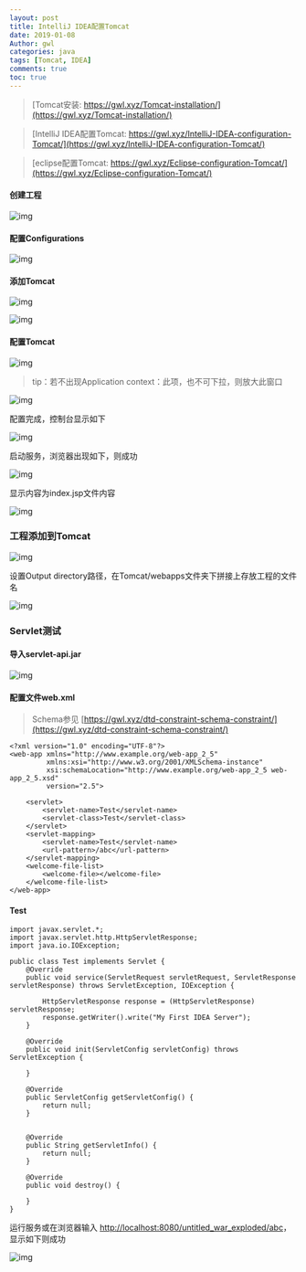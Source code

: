 ```yaml
---
layout: post
title: IntelliJ IDEA配置Tomcat
date: 2019-01-08
Author: gwl
categories: java
tags: [Tomcat, IDEA]
comments: true
toc: true
---
```


> [Tomcat安装: https://gwl.xyz/Tomcat-installation/](https://gwl.xyz/Tomcat-installation/)

> [IntelliJ IDEA配置Tomcat: https://gwl.xyz/IntelliJ-IDEA-configuration-Tomcat/](https://gwl.xyz/IntelliJ-IDEA-configuration-Tomcat/)

> [eclipse配置Tomcat: https://gwl.xyz/Eclipse-configuration-Tomcat/](https://gwl.xyz/Eclipse-configuration-Tomcat/)

#### 创建工程

![img](https://github.com/mouos/image-hosting-service/raw/master/images/2019-01-08-IntelliJ-IDEA-configuration-Tomcat-01.jpg)

#### 配置Configurations

![img](https://github.com/mouos/image-hosting-service/raw/master/images/2019-01-08-IntelliJ-IDEA-configuration-Tomcat-02.jpg)

#### 添加Tomcat

![img](https://github.com/mouos/image-hosting-service/raw/master/images/2019-01-08-IntelliJ-IDEA-configuration-Tomcat-03.jpg)

![img](https://github.com/mouos/image-hosting-service/raw/master/images/2019-01-08-IntelliJ-IDEA-configuration-Tomcat-04.jpg)

#### 配置Tomcat

![img](https://github.com/mouos/image-hosting-service/raw/master/images/2019-01-08-IntelliJ-IDEA-configuration-Tomcat-05.jpg)

> tip：若不出现Application context：此项，也不可下拉，则放大此窗口

![img](https://github.com/mouos/image-hosting-service/raw/master/images/2019-01-08-IntelliJ-IDEA-configuration-Tomcat-06.jpg)

配置完成，控制台显示如下

![img](https://github.com/mouos/image-hosting-service/raw/master/images/2019-01-08-IntelliJ-IDEA-configuration-Tomcat-07.jpg)

启动服务，浏览器出现如下，则成功

![img](https://github.com/mouos/image-hosting-service/raw/master/images/2019-01-08-IntelliJ-IDEA-configuration-Tomcat-08.jpg)

显示内容为index.jsp文件内容

![img](https://github.com/mouos/image-hosting-service/raw/master/images/2019-01-08-IntelliJ-IDEA-configuration-Tomcat-09.jpg)


### 工程添加到Tomcat

![img](https://github.com/mouos/image-hosting-service/raw/master/images/2019-01-08-IntelliJ-IDEA-configuration-Tomcat-10.jpg)

设置Output directory路径，在Tomcat/webapps文件夹下拼接上存放工程的文件名

![img](https://github.com/mouos/image-hosting-service/raw/master/images/2019-01-08-IntelliJ-IDEA-configuration-Tomcat-11.jpg)

### Servlet测试

#### 导入servlet-api.jar

![img](https://github.com/mouos/image-hosting-service/raw/master/images/2019-01-08-IntelliJ-IDEA-configuration-Tomcat-12.jpg)

#### 配置文件web.xml

> Schema参见 [https://gwl.xyz/dtd-constraint-schema-constraint/](https://gwl.xyz/dtd-constraint-schema-constraint/)

```
<?xml version="1.0" encoding="UTF-8"?>
<web-app xmlns="http://www.example.org/web-app_2_5"
         xmlns:xsi="http://www.w3.org/2001/XMLSchema-instance"
         xsi:schemaLocation="http://www.example.org/web-app_2_5 web-app_2_5.xsd"
         version="2.5">
    
    <servlet>
        <servlet-name>Test</servlet-name>
        <servlet-class>Test</servlet-class>
    </servlet>
    <servlet-mapping>
        <servlet-name>Test</servlet-name>
        <url-pattern>/abc</url-pattern>
    </servlet-mapping>
    <welcome-file-list>
        <welcome-file></welcome-file>
    </welcome-file-list>
</web-app>
```

#### Test

```
import javax.servlet.*;
import javax.servlet.http.HttpServletResponse;
import java.io.IOException;

public class Test implements Servlet {
    @Override
    public void service(ServletRequest servletRequest, ServletResponse servletResponse) throws ServletException, IOException {

        HttpServletResponse response = (HttpServletResponse) servletResponse;
        response.getWriter().write("My First IDEA Server");
    }

    @Override
    public void init(ServletConfig servletConfig) throws ServletException {

    }

    @Override
    public ServletConfig getServletConfig() {
        return null;
    }


    @Override
    public String getServletInfo() {
        return null;
    }

    @Override
    public void destroy() {

    }
}
```

运行服务或在浏览器输入 [http://localhost:8080/untitled_war_exploded/abc](http://localhost:8080/untitled_war_exploded/abc)，显示如下则成功

![img](https://github.com/mouos/image-hosting-service/raw/master/images/2019-01-08-IntelliJ-IDEA-configuration-Tomcat-13.jpg)
